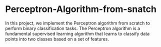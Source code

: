 # Perceptron-Algorithm-from-snatch
In this project, we implement the Perceptron algorithm from scratch to perform binary classification tasks. The Perceptron algorithm is a fundamental supervised learning algorithm that learns to classify data points into two classes based on a set of features.

